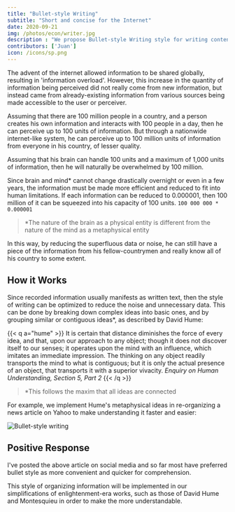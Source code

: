 ```yaml
---
title: "Bullet-style Writing"
subtitle: "Short and concise for the Internet"
date: 2020-09-21
img: /photos/econ/writer.jpg
description : "We propose Bullet-style Writing style for writing content that is better for the internet and SEO"
contributors: ['Juan']
icon: /icons/sp.png
---
```



The advent of the internet allowed information to be shared globally, resulting in 'information overload'.  However, this increase in the quantity of information being perceived did not really come from new information, but instead came from already-existing information from various sources being made accessible to the user or perceiver.

Assuming that there are 100 million people in a country, and a person creates his own information and interacts with 100 people in a day, then he can perceive up to 100 units of information. But through a nationwide internet-like system, he can perceive up to 100 million units of information from everyone in his country, of lesser quality. 

Assuming that his brain can handle 100 units and a maximum of 1,000 units of information, then he will naturally be overwhelmed by 100 million. 

Since brain and mind* cannot change drastically overnight or even in a few years, the information must be made more efficient and reduced to fit into human limitations. If each information can be reduced to 0.000001, then 100 million of it can be squeezed into his capacity of 100 units. `100 000 000 * 0.000001`

> *The nature of the brain as a physical entity is different from the nature of the mind as a metaphysical entity

In this way, by reducing the superfluous data or noise, he can still have a piece of the information from his fellow-countrymen and really know all of his country to some extent.
<!-- or be grouped into 100 or 1,000 units, then at maximum capacity, the person can still accommodate all the info from his countrymen. -->


## How it Works

Since recorded information usually manifests as written text, then the style of writing can be optimized to reduce the noise and unnecessary data. This can be done by breaking down complex ideas into basic ones, and by grouping similar or contiguous ideas*, as described by David Hume:


{{< q a="hume" >}}
It is certain that distance diminishes the force of every idea, and that, upon our approach to any object; though it does not discover itself to our senses; it operates upon the mind with an influence, which imitates an immediate impression. The thinking on any object readily transports the mind to what is contiguous; but it is only the actual presence of an object, that transports it with a superior vivacity.
<cite>Enquiry on Human Understanding, Section 5, Part 2</cite>
{{< /q >}}


> *This follows the maxim that all ideas are connected
    
For example, we implement Hume's metaphysical ideas in re-organizing a news article on Yahoo to make understanding it faster and easier:

<!-- (http://news.yahoo.com/reports-japans-abe-air-plan-5-trillion-economy-070750877.html) -->

![Bullet-style writing](https://socioecons.files.wordpress.com/2015/09/bulletstyle-new-page-2.png)



## Positive Response

I've posted the above article on social media and so far most have preferred bullet style as more convenient and quicker for comprehension. 

This style of organizing information will be implemented in our simplifications of enlightenment-era works, such as those of David Hume and Montesquieu in order to make the more understandable.
  